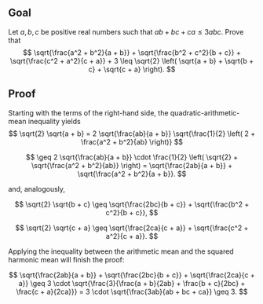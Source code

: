 ## Goal

Let $a, b, c$ be positive real numbers such that $ab + bc + ca \leq 3abc$. Prove that
$$
\sqrt{\frac{a^2 + b^2}{a + b}} + \sqrt{\frac{b^2 + c^2}{b + c}} + \sqrt{\frac{c^2 + a^2}{c + a}} + 3 \leq \sqrt{2} \left( \sqrt{a + b} + \sqrt{b + c} + \sqrt{c + a} \right).
$$

## Proof

Starting with the terms of the right-hand side, the quadratic-arithmetic-mean inequality yields
$$
\sqrt{2} \sqrt{a + b} = 2 \sqrt{\frac{ab}{a + b}} \sqrt{\frac{1}{2} \left( 2 + \frac{a^2 + b^2}{ab} \right)}
$$

$$
\geq 2 \sqrt{\frac{ab}{a + b}} \cdot \frac{1}{2} \left( \sqrt{2} + \sqrt{\frac{a^2 + b^2}{ab}} \right) = \sqrt{\frac{2ab}{a + b}} + \sqrt{\frac{a^2 + b^2}{a + b}}.
$$

and, analogously,

$$
\sqrt{2} \sqrt{b + c} \geq \sqrt{\frac{2bc}{b + c}} + \sqrt{\frac{b^2 + c^2}{b + c}},
$$

$$
\sqrt{2} \sqrt{c + a} \geq \sqrt{\frac{2ca}{c + a}} + \sqrt{\frac{c^2 + a^2}{c + a}}.
$$

Applying the inequality between the arithmetic mean and the squared harmonic mean will finish the proof:

$$
\sqrt{\frac{2ab}{a + b}} + \sqrt{\frac{2bc}{b + c}} + \sqrt{\frac{2ca}{c + a}} \geq 3 \cdot \sqrt{\frac{3}{\frac{a + b}{2ab} + \frac{b + c}{2bc} + \frac{c + a}{2ca}}} = 3 \cdot \sqrt{\frac{3ab}{ab + bc + ca}} \geq 3.
$$

